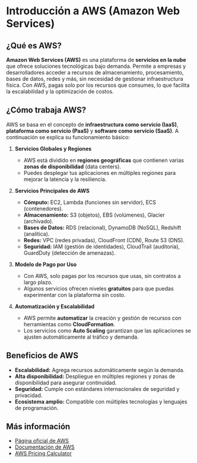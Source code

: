 # Introducción a AWS (Amazon Web Services)

## ¿Qué es AWS?
**Amazon Web Services (AWS)** es una plataforma de **servicios en la nube** que ofrece soluciones tecnológicas bajo demanda. Permite a empresas y desarrolladores acceder a recursos de almacenamiento, procesamiento, bases de datos, redes y más, sin necesidad de gestionar infraestructura física. Con AWS, pagas solo por los recursos que consumes, lo que facilita la escalabilidad y la optimización de costos.



## ¿Cómo trabaja AWS?

AWS se basa en el concepto de **infraestructura como servicio (IaaS)**, **plataforma como servicio (PaaS)** y **software como servicio (SaaS)**. A continuación se explica su funcionamiento básico:

1. **Servicios Globales y Regiones**  
   - AWS está dividido en **regiones geográficas** que contienen varias **zonas de disponibilidad** (data centers).  
   - Puedes desplegar tus aplicaciones en múltiples regiones para mejorar la latencia y la resiliencia.

2. **Servicios Principales de AWS**  
   - **Cómputo:** EC2, Lambda (funciones sin servidor), ECS (contenedores).  
   - **Almacenamiento:** S3 (objetos), EBS (volúmenes), Glacier (archivado).  
   - **Bases de Datos:** RDS (relacional), DynamoDB (NoSQL), Redshift (analítica).  
   - **Redes:** VPC (redes privadas), CloudFront (CDN), Route 53 (DNS).  
   - **Seguridad:** IAM (gestión de identidades), CloudTrail (auditoría), GuardDuty (detección de amenazas).

3. **Modelo de Pago por Uso**  
   - Con AWS, solo pagas por los recursos que usas, sin contratos a largo plazo.
   - Algunos servicios ofrecen niveles **gratuitos** para que puedas experimentar con la plataforma sin costo.

4. **Automatización y Escalabilidad**  
   - AWS permite **automatizar** la creación y gestión de recursos con herramientas como **CloudFormation**.
   - Los servicios como **Auto Scaling** garantizan que las aplicaciones se ajusten automáticamente al tráfico y demanda.


## **Beneficios de AWS**
- **Escalabilidad:** Agrega recursos automáticamente según la demanda.
- **Alta disponibilidad:** Despliegue en múltiples regiones y zonas de disponibilidad para asegurar continuidad.
- **Seguridad:** Cumple con estándares internacionales de seguridad y privacidad.
- **Ecosistema amplio:** Compatible con múltiples tecnologías y lenguajes de programación.


## **Más información**
- [Página oficial de AWS](https://aws.amazon.com/)
- [Documentación de AWS](https://docs.aws.amazon.com/)
- [AWS Pricing Calculator](https://calculator.aws/#/)
